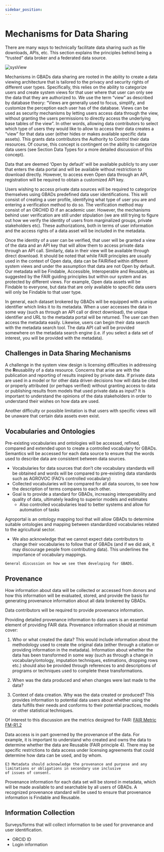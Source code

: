 ```yaml
---
sidebar_position: 
---
```

Mechanisms for Data Sharing
===========================
 
There are many ways to technically facilitate data sharing such as file downloads, APIs, etc.  This section explains the principles behind being a “trusted” data broker and a federated data source.

![sysView](http://gbadske.org/Documentation/DataGovernanceHandbook/_images/systemView.png)

Mechanisms in GBADs data sharing are rooted in the ability to create a data viewing architecture that is tailored to the privacy and security rights of different user types. Specifically, this relies on the ability to categorize users and create system views for that user where that user can only see the data that they are authorized to. We use the term “view” as described by database theory: “Views are generally used to focus, simplify, and customize the perception each user has of the database. Views can be used as security mechanisms by letting users access data through the view, without granting the users permissions to directly access the underlying base tables of the view”. In other words, allowing data contributors to select which type of users they would like to allow to access their data creates a “view” for that data user (either hides or makes available specific data assets). This grants data contributors the Authority to Control their data resources. Of course, this concept is contingent on the ability to categorize data users (see Section Data Types for a more detailed discussion of this concept). 

Data that are deemed ‘Open by default’ will be available publicly to any user that enters the data portal and will be available without restriction to download directly. However, to access even Open data through an API, registration will be required to obtain a customized API key. 

Users wishing to access private data sources will be required to categorize themselves using GBADs predefined data user identifications. This will consist of creating a user profile, identifying what type of user you are and entering a verification method to do so. The verification method may consist of an ORCHID ID if an academic user. However, the mechanisms behind user verification are still under stipulation (we are still trying to figure out how we verify the identity of users from marginalized groups, private stakeholders etc).  These authorizations, both in terms of user information and the access rights of a data asset will be included in the metadata. 

Once the identity of a user can be verified, that user will be granted a view of the data and an API key that will allow them to access private data through an API call. Similarly, data in their view will be available through direct download. It should be noted that while FAIR principles are usually used in the context of Open data, data can be FAIRified within different system views and under the assumption that data are not Open by default. Our metadata will be Findable, Accessible, Interoperable and Reusable, as suggested by the FAIR guiding principles but within our system and as protected by different views. For example, Open data assets will be Findable to everyone, but data that are only available to specific data users will only be Findable to that user type. 

In general, each dataset brokered by GBADs will be equipped with a unique identifier which links it to its metadata. When a user accesses the data in some way (such as through an API call or direct download), the unique identifier and URL to the metadata portal will be returned. The user can then access the metadata easily. Likewise, users can begin their data search with the metadata search tool. The data API call will be provided somewhere on the metadata search engine (i.e. if you select a data set of interest, you will be provided with the metadata). 


Challenges in Data Sharing Mechanisms 
-------------------------------------

A challenge in the system view design is licensing difficulties in addressing the **R**eusability of a data resource. 
Concerns that arise are with the publication and reporting of results inspired by private data. If private data are 
used in a model or for other data driven decisions how will data be cited or properly attributed (or perhaps verified) 
without granting access to data or publishing results from models that used private data as input? It is important to 
understand the opinions of the data stakeholders in order to understand their wishes on how data are used. 

Another difficulty or possible limitation is that users with specific views will be unaware that certain data assets even exist. 

Vocabularies and Ontologies
---------------------------

Pre-existing vocabularies and ontologies will be accessed, refined, compared and extended upon to create a 
controlled vocabulary for GBADs.  Semantics will be accessed for each data source to ensure that the words 
used to describe data are consistent between data sources. 

- Vocabularies for data sources that don’t cite vocabulary standards will be obtained and words will be 
compared to pre-existing data standards such as AGROVOC (FAO’s controlled vocabulary) 
- Collected vocabularies will be compared for all data sources, to see how the description of terms compares to each other.
- Goal is to provide a standard for GBADs, increasing interoperability and quality of data, ultimately leading to 
superior models and estimates 
    - Also controlled vocabularies lead to better systems and allow for automation of tasks 

Agroportal is an ontology mapping tool that will allow GBADs to determine suitable ontologies and mapping between 
standardized vocabularies related to the agricultural sector.
- We also acknowledge that we cannot expect data contributors to change their vocabularies to follow that of GBADs 
(and if we did ask, it may discourage people from contributing data). This underlines the importance of vocabulary 
mappings. 

```{admonition} To Be Added
General discussion on how we see them developing for GBADS.
```

Provenance
----------

How information about data will be collected or accessed from donors and how this information will be evaluated, stored, 
and provide the basis for generating provenance information about all data brokered by GBADs.
 
Data contributors will be required to provide provenance information.
 
Providing detailed provenance information to data users is an essential element of providing FAIR data. Provenance information 
should at minimum cover: 
1. Who or what created the data? This would include information about the methodology used to create the original data 
(either through a citation or providing information in the metadata). Information about whether the data has been 
transformed in some way (such as through a change in vocabulary/ontology, imputation techniques, estimations, dropping rows etc.) 
should also be provided through references to and descriptions of programs or techniques used to complete these transformations.

2. When was the data produced and when changes were last made to the data? 

3. Context of data creation. Why was the data created or produced? This provides information to potential data users about 
whether using the data fulfills their needs and conforms to their potential practices, models or other statistical techniques.

Of interest to this discussion are the metrics designed for FAIR: 
[FAIR Metric FM-R1.2](https://github.com/FAIRMetrics/Metrics/blob/master/Distributions/FM_R1.2.pdf)
 
Data access is in part governed by the provenance of the data. For example, it is important to understand who created and 
owns the data to determine whether the data are Reusable (FAIR principle 4). There may be specific restrictions to data 
access under licensing agreements that could determine how data can be used, and by whom.

```{note} 
E3 Metadata should acknowledge the provenance and purpose and any limitations or obligations in secondary use inclusive 
of issues of consent.
```

Provenance information for each data set will be stored in metadata, which will be made available to and searchable 
by all users of GBADs. A recognized provenance standard will be used to ensure that provenance information is Findable 
and Reusable.

Information Collection
----------------------

Surveys/forms that will collect information to be used for provenance and user identification.
- ORCID ID 
- Login information 
 
